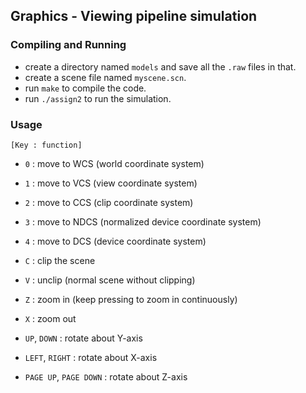 ## Graphics - Viewing pipeline simulation

### Compiling and Running
-	create a directory named `models` and save all the `.raw` files in that.
- 	create a scene file named `myscene.scn`.
- 	run `make` to compile the code.
- 	run `./assign2` to run the simulation.

### Usage
	[Key : function]
-	`0` : move to WCS (world coordinate system)
-	`1` : move to VCS (view coordinate system)
- 	`2` : move to CCS (clip coordinate system)
- 	`3` : move to NDCS (normalized device coordinate system)
-	`4` : move to DCS (device coordinate system)

- 	`C` : clip the scene
-	`V` : unclip (normal scene without clipping)

-	`Z` : zoom in (keep pressing to zoom in continuously)
-	`X` : zoom out

-	`UP`, `DOWN` : rotate about Y-axis
-	`LEFT`, `RIGHT` : rotate about X-axis
-	`PAGE UP`, `PAGE DOWN` : rotate about Z-axis